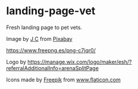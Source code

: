 # landing-page-vet
Fresh landing page to pet vets.

Image by <a href="https://pixabay.com/users/jaminriverside-4030285/?utm_source=link-attribution&amp;utm_medium=referral&amp;utm_campaign=image&amp;utm_content=1912874">J C</a> from <a href="https://pixabay.com//?utm_source=link-attribution&amp;utm_medium=referral&amp;utm_campaign=image&amp;utm_content=1912874">Pixabay</a>

https://www.freepng.es/png-c7jqr0/

Logo by https://manage.wix.com/logo/maker/esh/?referralAdditionalInfo=arenaSplitPage

Icons made by <a href="https://www.freepik.com" title="Freepik">Freepik</a> from <a href="https://www.flaticon.com/" title="Flaticon">www.flaticon.com</a>
